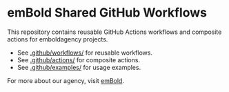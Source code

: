 # emBold Shared GitHub Workflows

This repository contains reusable GitHub Actions workflows and composite actions for emboldagency projects.

- See [.github/workflows/](.github/workflows/) for reusable workflows.
- See [.github/actions/](.github/actions/) for composite actions.
- See [.github/examples/](.github/examples/) for usage examples.

For more about our agency, visit [emBold](http://embold.com/).